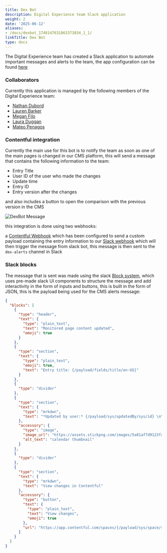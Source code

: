 ```yaml
---
title: Dex Bot
description: Digital Experience team Slack application
weight: 2
date: '2025-06-12'
aliases:
- /docs/dexbot_1748147631863373834_1_1/
linkTitle: Dex Bot
type: docs
---
```


The Digital Experience team has created a Slack application to automate important messages and alerts to the team, the app configuration can be found [here](https://api.slack.com/apps/A06K6EK7VHP/general)

### Collaborators

Currently this application is managed by the following members of the Digital Experience team:

- [Nathan Dubord](https://gitlab.com/ndubord)
- [Lauren Barker](https://gitlab.com/laurenbarker)
- [Megan Filo](https://gitlab.com/meganfilo)
- [Laura Duggan](https://gitlab.com/lduggan)
- [Mateo Penagos](https://gitlab.com/mpenagos-ext)

### Contentful integration

Currently the main use for this bot is to notify the team as soon as one of the main pages is changed in our CMS platform, this will send a message that contains the following information to the team:

- Entry Title
- User ID of the user who made the changes
- Update time
- Entry ID
- Entry version after the changes

and also includes a button to open the comparison with the previous version in the CMS

![DexBot Message](/images/marketing/digital-experience/engineering/DexBot-message.png)

this integration is done using two webhooks:

a [Contentful Webhook](https://app.contentful.com/spaces/xz1dnu24egyd/settings/webhooks/0phOTSfD0tLisCEgn7hN53/settings) which has been configured to send a custom payload containing the entry information to our [Slack webhook](https://api.slack.com/apps/A06K6EK7VHP/incoming-webhooks) which will then trigger the message from slack bot, this message is then sent to the `dex-alerts` channel in Slack

### Slack blocks

The message that is sent was made using the slack [Block system](https://api.slack.com/block-kit), which uses pre-made slack UI components to structure the message and add interactivity in the form of inputs and buttons, this is built in the form of JSON, this is the payload being used for the CMS alerts message:

```json
{
  "blocks": [
    {
      "type": "header",
      "text": {
        "type": "plain_text",
        "text": "Monitored page content updated",
        "emoji": true
      }
    },
    {
      "type": "section",
      "text": {
        "type": "plain_text",
        "emoji": true,
        "text": "Entry title: {/payload/fields/title/en-US}"
      }
    },
    {
      "type": "divider"
    },
    {
      "type": "section",
      "text": {
        "type": "mrkdwn",
        "text": "*Updated by user:* {/payload/sys/updatedBy/sys/id} \n\n *Update time:* {/payload/sys/updatedAt} \n\n *Entry ID:* {/payload/sys/id} \n\n *Version*: {/payload/sys/revision}"
      },
      "accessory": {
        "type": "image",
        "image_url": "https://assets.stickpng.com/images/5a81af7d9123fa7bcc9b0793.png",
        "alt_text": "calendar thumbnail"
      }
    },
    {
      "type": "divider"
    },
    {
      "type": "section",
      "text": {
        "type": "mrkdwn",
        "text": "View changes in Contentful"
      },
      "accessory": {
        "type": "button",
        "text": {
          "type": "plain_text",
          "text": "View changes",
          "emoji": true
        },
        "url": "https://app.contentful.com/spaces/{/payload/sys/space/sys/id}/entries/{/payload/sys/id}/compare"
      }
    }
  ]
}

```
